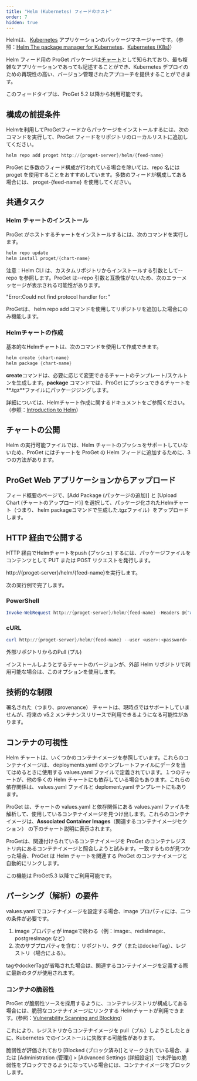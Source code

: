 ```yaml
---
title: "Helm (Kubernetes) フィードのホスト"
order: 7
hidden: true
---
```


Helmは、 [Kubernetes](https://kubernetes.io/) アプリケーションのパッケージマネージャーです。（参照：[Helm The package manager for Kubernetes](https://helm.sh/)、[Kubernetes (K8s)](https://kubernetes.io/)）

Helm フィード用の ProGet パッケージは[チャート](https://helm.sh/docs/developing_charts/#charts)として知られており、最も複雑なアプリケーションであっても記述することができ、Kubernetes デプロイのための再現性の高い、バージョン管理されたアプローチを提供することができます。

このフィードタイプは、ProGet 5.2 以降から利用可能です。

## **構成の前提条件**

Helmを利用してProGetフィードからパッケージをインストールするには、次のコマンドを実行して、ProGet フィードをリポジトリのローカルリストに追加してください。

```powershell
helm repo add proget http://{proget-server}/helm/{feed-name}
```

ProGet に多数のフィード構成が行われている場合を除いては、repo 名には proget を使用することをおすすめしています。多数のフィードが構成してある場合には、 proget-{feed-name} を使用してください。

## **共通タスク**

### **Helm チャートのインストール**

ProGet がホストするチャートをインストールするには、次のコマンドを実行します。

```powershell
helm repo update
helm install proget/{chart-name}
```

注意：Helm CLI は、カスタムリポジトリからインストールする引数として--repo を参照します。ProGet は--repo 引数と互換性がないため、次のエラーメッセージが表示される可能性があります。

"Error:Could not find protocol handler for: "

ProGetは、 helm repo add コマンドを使用してリポジトリを追加した場合にのみ機能します。

### **Helmチャートの作成**

基本的なHelmチャートは、次のコマンドを使用して作成できます。

```powershell
helm create {chart-name}
helm package {chart-name}
```

**create**コマンドは、必要に応じて変更できるチャートのテンプレート/スケルトンを生成します。**package** コマンドでは、ProGet にプッシュできるチャートを**.tgz**ファイルにパッケージジングします。

詳細については、Helmチャート作成に関するドキュメントをご参照ください。（参照：[Introduction to Helm](https://helm.sh/docs/intro/)）

## **チャートの公開**

Helm の実行可能ファイルでは、Helm チャートのプッシュをサポートしていないため、ProGet にはチャートを ProGet の Helm フィードに追加するために、3 つの方法があります。

## ProGet Web アプリケーションからアップロード

フィード概要のページで、[Add Package (パッケージの追加)] と [Upload Chart (チャートのアップロード)] を選択して、パッケージ化されたHelmチャート（つまり、 helm packageコマンドで生成した.tgzファイル）をアップロードします。

## HTTP 経由で公開する

HTTP 経由でHelmチャートをpush (プッシュ) するには、パッケージファイルをコンテンツとして PUT または POST リクエストを発行します。

http://{proget-server}/helm/{feed-name}を実行します。

次の実行例で完了します。

### **PowerShell**

```powershell
Invoke-WebRequest http://{proget-server}/helm/{feed-name} -Headers @{"AUTHORIZATION"="Basic " + [System.Convert]::ToBase64String([System.Text.Encoding]::UTF8.GetBytes("{username}:{password}"))} -Method PUT -InFile {chart-name}-{chart-version}.tgz
```

### **cURL**

```powershell
curl http://{proget-server}/helm/{feed-name} --user <user>:<password> --upload-file <chart-name>-<chart-version>.tgz
```

外部リポジトリからのPull (プル)

インストールしようとするチャートのバージョンが、外部 Helm リポジトリで利用可能な場合は、このオプションを使用します。

## **技術的な制限**

署名された（つまり、provenance） チャートは、現時点ではサポートしていませんが、将来の v5.2 メンテナンスリリースで利用できるようになる可能性があります。

## **コンテナの可視性**

Helm チャートは、いくつかのコンテナイメージを参照しています。これらのコンテナイメージは、 deployments.yaml のテンプレートファイルにデータを当てはめるときに使用する values.yaml ファイルで定義されています。１つのチャートが、他の多くの Helm チャートにも依存している場合もあります。これらの依存関係は、 values.yaml ファイルと deploment.yaml テンプレートにもあります。

ProGet は、チャートの values.yaml と依存関係にある values.yaml ファイルを解析して、使用しているコンテナイメージを見つけ出します。これらのコンテナイメージは、**Associated Container Images**（関連するコンテナイメージセクション） の下のチャート説明に表示されます。

ProGetは、関連付けられているコンテナイメージを ProGet のコンテナレジストリ内にあるコンテナイメージと照合しようと試みます。一致するものが見つかった場合、ProGet は Helm チャートを関連する ProGet のコンテナイメージと自動的にリンクします。

この機能は ProGet5.3 以降でご利用可能です。

## パーシング（**解析）の要件**

values.yaml でコンテナイメージを設定する場合、image プロパティには、二つの条件が必要です。

1. image プロパティが imageで終わる（例：image:、redisImage:、postgresImage:など）
2. 次のサブプロパティを含む：リポジトリ、タグ（またはdockerTag）、レジストリ（場合による）。

tagやdockerTagが省略された場合は、関連するコンテナイメージを定義する際に最新のタグが使用されます。

### **コンテナの脆弱性**

ProGet が脆弱性ソースを採用するように、コンテナレジストリが構成してある場合には、脆弱なコンテナイメージにリンクする Helmチャートが利用できます。(参照：[Vulnerability Scanning and Blocking](/docs/proget/sca/vulnerabilities))

これにより、レジストリからコンテナイメージを pull（プル）しようとしたときに、Kubernetes でのインストールに失敗する可能性があります。

脆弱性が評価されており [Blocked (ブロック済み)] とマークされている場合、または [Administration (管理)] > [Advanced Settings (詳細設定)]  で未評価の脆弱性をブロックできるようになっている場合には、コンテナイメージをブロックします。